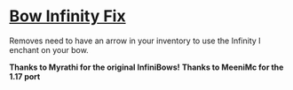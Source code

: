 # [Bow Infinity Fix](https://www.curseforge.com/minecraft/mc-mods/bow-infinity-fix)

Removes need to have an arrow in your inventory to use the Infinity I enchant on your bow.

**Thanks to Myrathi for the original InfiniBows!**
**Thanks to MeeniMc for the 1.17 port**
